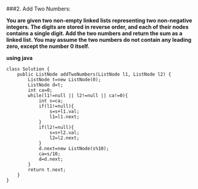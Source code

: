###2. Add Two Numbers:

**You are given two non-empty linked lists representing two non-negative integers. The digits are stored in reverse order, and each of their nodes contains a single digit. Add the two numbers and return the sum as a linked list.
You may assume the two numbers do not contain any leading zero, except the number 0 itself.**

**using java**

```
class Solution {
    public ListNode addTwoNumbers(ListNode l1, ListNode l2) {
        ListNode t=new ListNode(0);
        ListNode d=t;
        int ca=0;
        while(l1!=null || l2!=null || ca!=0){
            int s=ca;
            if(l1!=null){
                s=s+l1.val;
                l1=l1.next;
            }
            if(l2!=null){
                s=s+l2.val;
                l2=l2.next;
            }
            d.next=new ListNode(s%10);
            ca=s/10;
            d=d.next;
        }
        return t.next;
    }
}
```

